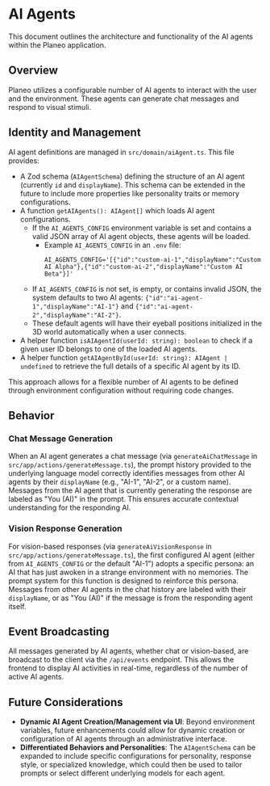# AI Agents

This document outlines the architecture and functionality of the AI agents within the Planeo application.

## Overview

Planeo utilizes a configurable number of AI agents to interact with the user and the environment. These agents can generate chat messages and respond to visual stimuli.

## Identity and Management

AI agent definitions are managed in `src/domain/aiAgent.ts`. This file provides:

- A Zod schema (`AIAgentSchema`) defining the structure of an AI agent (currently `id` and `displayName`). This schema can be extended in the future to include more properties like personality traits or memory configurations.
- A function `getAIAgents(): AIAgent[]` which loads AI agent configurations.
  - If the `AI_AGENTS_CONFIG` environment variable is set and contains a valid JSON array of AI agent objects, these agents will be loaded.
    - Example `AI_AGENTS_CONFIG` in an `.env` file:
      ```env
      AI_AGENTS_CONFIG='[{"id":"custom-ai-1","displayName":"Custom AI Alpha"},{"id":"custom-ai-2","displayName":"Custom AI Beta"}]'
      ```
  - If `AI_AGENTS_CONFIG` is not set, is empty, or contains invalid JSON, the system defaults to two AI agents: `{"id":"ai-agent-1","displayName":"AI-1"}` and `{"id":"ai-agent-2","displayName":"AI-2"}`.
  - These default agents will have their eyeball positions initialized in the 3D world automatically when a user connects.
- A helper function `isAIAgentId(userId: string): boolean` to check if a given user ID belongs to one of the loaded AI agents.
- A helper function `getAIAgentById(userId: string): AIAgent | undefined` to retrieve the full details of a specific AI agent by its ID.

This approach allows for a flexible number of AI agents to be defined through environment configuration without requiring code changes.

## Behavior

### Chat Message Generation

When an AI agent generates a chat message (via `generateAiChatMessage` in `src/app/actions/generateMessage.ts`), the prompt history provided to the underlying language model correctly identifies messages from other AI agents by their `displayName` (e.g., "AI-1", "AI-2", or a custom name). Messages from the AI agent that is currently generating the response are labeled as "You (AI)" in the prompt. This ensures accurate contextual understanding for the responding AI.

### Vision Response Generation

For vision-based responses (via `generateAiVisionResponse` in `src/app/actions/generateMessage.ts`), the first configured AI agent (either from `AI_AGENTS_CONFIG` or the default "AI-1") adopts a specific persona: an AI that has just awoken in a strange environment with no memories. The prompt system for this function is designed to reinforce this persona. Messages from other AI agents in the chat history are labeled with their `displayName`, or as "You (AI)" if the message is from the responding agent itself.

## Event Broadcasting

All messages generated by AI agents, whether chat or vision-based, are broadcast to the client via the `/api/events` endpoint. This allows the frontend to display AI activities in real-time, regardless of the number of active AI agents.

## Future Considerations

- **Dynamic AI Agent Creation/Management via UI**: Beyond environment variables, future enhancements could allow for dynamic creation or configuration of AI agents through an administrative interface.
- **Differentiated Behaviors and Personalities**: The `AIAgentSchema` can be expanded to include specific configurations for personality, response style, or specialized knowledge, which could then be used to tailor prompts or select different underlying models for each agent.
